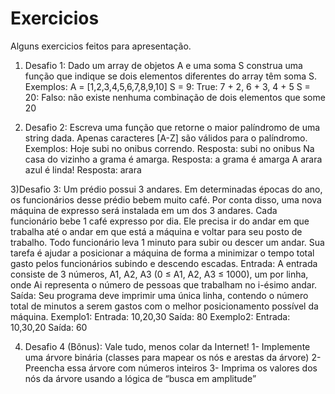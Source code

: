 # Exercicios
Alguns exercicios feitos para apresentação.
1) Desafio 1:
Dado um array de objetos A e uma soma S construa uma função que indique se dois
elementos diferentes do array têm soma S.
Exemplos: A = [1,2,3,4,5,6,7,8,9,10]
S = 9: True: 7 + 2, 6 + 3, 4 + 5
S = 20: Falso: não existe nenhuma combinação de dois elementos que some 20

2) Desafio 2:
Escreva uma função que retorne o maior palíndromo de uma string dada. Apenas
caracteres [A-Z] são válidos para o palíndromo.
Exemplos:
Hoje subi no onibus correndo. Resposta: subi no onibus
Na casa do vizinho a grama é amarga. Resposta: a grama é amarga
A arara azul é linda! Resposta: arara

3)Desafio 3:
Um prédio possui 3 andares. Em determinadas épocas do ano, os funcionários desse prédio
bebem muito café. Por conta disso, uma nova máquina de expresso será instalada em um
dos 3 andares.
Cada funcionário bebe 1 café expresso por dia. Ele precisa ir do andar em que trabalha até
o andar em que está a máquina e voltar para seu posto de trabalho. Todo funcionário leva 1
minuto para subir ou descer um andar. Sua tarefa é ajudar a posicionar a máquina de forma
a minimizar o tempo total gasto pelos funcionários subindo e descendo escadas.
Entrada:
A entrada consiste de 3 números, A1, A2, A3 (0 ≤ A1, A2, A3 ≤ 1000), um por linha, onde Ai
representa o número de pessoas que trabalham no i-ésimo andar.
Saída:
Seu programa deve imprimir uma única linha, contendo o número total de minutos a serem
gastos com o melhor posicionamento possível da máquina.
Exemplo1:
Entrada: 10,20,30
Saída: 80
Exemplo2:
Entrada: 10,30,20
Saída: 60

4) Desafio 4 (Bônus): Vale tudo, menos colar da Internet!
1- Implemente uma árvore binária (classes para mapear os nós e arestas da árvore)
2- Preencha essa árvore com números inteiros
3- Imprima os valores dos nós da árvore usando a lógica de “busca em amplitude”
